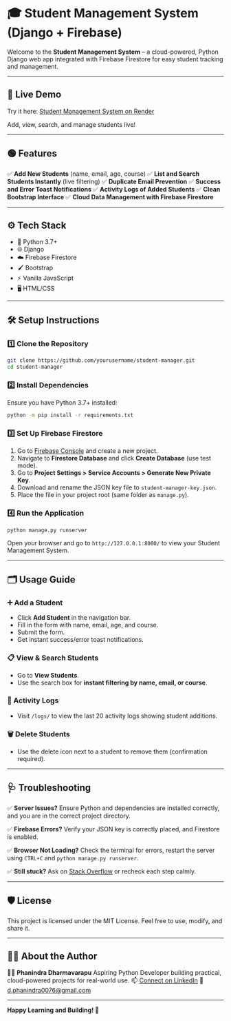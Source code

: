 # 🎓 Student Management System (Django + Firebase)

Welcome to the **Student Management System** – a cloud-powered, Python Django web app integrated with Firebase Firestore for easy student tracking and management.

---

## 🚀 Live Demo

Try it here: [Student Management System on Render](https://student-manager-1-subo.onrender.com/students/)

Add, view, search, and manage students live!

---

## 🟢 Features

✅ **Add New Students** (name, email, age, course)
✅ **List and Search Students Instantly** (live filtering)
✅ **Duplicate Email Prevention**
✅ **Success and Error Toast Notifications**
✅ **Activity Logs of Added Students**
✅ **Clean Bootstrap Interface**
✅ **Cloud Data Management with Firebase Firestore**

---

## ⚙️ Tech Stack

* 🐍 Python 3.7+
* 🌐 Django
* ☁️ Firebase Firestore
* 🖌️ Bootstrap
* ⚡ Vanilla JavaScript
* 🖥️ HTML/CSS

---

## 🛠️ Setup Instructions

### 1️⃣ Clone the Repository

```bash
git clone https://github.com/yourusername/student-manager.git
cd student-manager
```

### 2️⃣ Install Dependencies

Ensure you have Python 3.7+ installed:

```bash
python -m pip install -r requirements.txt
```

### 3️⃣ Set Up Firebase Firestore

1. Go to [Firebase Console](https://console.firebase.google.com/) and create a new project.
2. Navigate to **Firestore Database** and click **Create Database** (use test mode).
3. Go to **Project Settings > Service Accounts > Generate New Private Key**.
4. Download and rename the JSON key file to `student-manager-key.json`.
5. Place the file in your project root (same folder as `manage.py`).

### 4️⃣ Run the Application

```bash
python manage.py runserver
```

Open your browser and go to `http://127.0.0.1:8000/` to view your Student Management System.

---

## 🗂️ Usage Guide

### ➕ Add a Student

* Click **Add Student** in the navigation bar.
* Fill in the form with name, email, age, and course.
* Submit the form.
* Get instant success/error toast notifications.

### 📋 View & Search Students

* Go to **View Students**.
* Use the search box for **instant filtering by name, email, or course**.

### 📝 Activity Logs

* Visit `/logs/` to view the last 20 activity logs showing student additions.

### 🗑️ Delete Students

* Use the delete icon next to a student to remove them (confirmation required).

---

## 🩺 Troubleshooting

✅ **Server Issues?**
Ensure Python and dependencies are installed correctly, and you are in the correct project directory.

✅ **Firebase Errors?**
Verify your JSON key is correctly placed, and Firestore is enabled.

✅ **Browser Not Loading?**
Check the terminal for errors, restart the server using `CTRL+C` and `python manage.py runserver`.

✅ **Still stuck?**
Ask on [Stack Overflow](https://stackoverflow.com/) or recheck each step calmly.

---

## 🛡️ License

This project is licensed under the MIT License. Feel free to use, modify, and share it.

---

## 🙋‍♂️ About the Author

👨‍💻 **Phanindra Dharmavarapu**
Aspiring Python Developer building practical, cloud-powered projects for real-world use.
📫 [Connect on LinkedIn](www.linkedin.com/in/phanindra-dharmavarapu-183093250)
📧 [d.phanindra0076@gmail.com](mailto:d.phanindra0076@gmail.com)

---

**Happy Learning and Building! 🚀**
